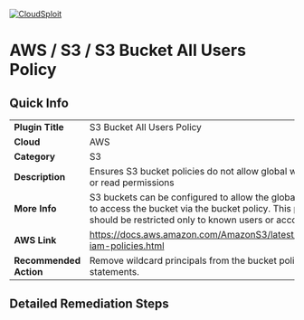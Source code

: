 [![CloudSploit](https://cloudsploit.com/img/logo-big-text-100.png "CloudSploit")](https://cloudsploit.com)

# AWS / S3 / S3 Bucket All Users Policy

## Quick Info

| | |
|-|-|
| **Plugin Title** | S3 Bucket All Users Policy |
| **Cloud** | AWS |
| **Category** | S3 |
| **Description** | Ensures S3 bucket policies do not allow global write, delete, or read permissions |
| **More Info** | S3 buckets can be configured to allow the global principal to access the bucket via the bucket policy. This policy should be restricted only to known users or accounts. |
| **AWS Link** | https://docs.aws.amazon.com/AmazonS3/latest/dev/using-iam-policies.html |
| **Recommended Action** | Remove wildcard principals from the bucket policy statements. |

## Detailed Remediation Steps

